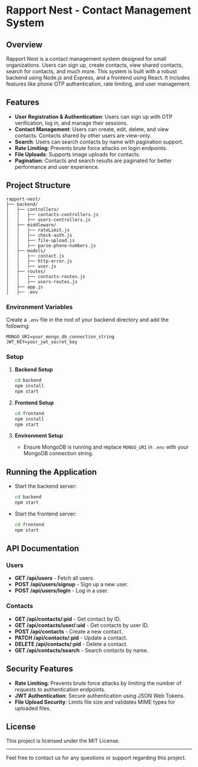 # Rapport Nest - Contact Management System

## Overview

Rapport Nest is a contact management system designed for small organizations. Users can sign up, create contacts, view shared contacts, search for contacts, and much more. This system is built with a robust backend using Node.js and Express, and a frontend using React. It includes features like phone OTP authentication, rate limiting, and user management.

## Features

- **User Registration & Authentication**: Users can sign up with OTP verification, log in, and manage their sessions.
- **Contact Management**: Users can create, edit, delete, and view contacts. Contacts shared by other users are view-only.
- **Search**: Users can search contacts by name with pagination support.
- **Rate Limiting**: Prevents brute force attacks on login endpoints.
- **File Uploads**: Supports image uploads for contacts.
- **Pagination**: Contacts and search results are paginated for better performance and user experience.

## Project Structure

```
rapport-nest/
├── backend/
│   ├── controllers/
│   │   ├── contacts-controllers.js
│   │   ├── users-controllers.js
│   ├── middleware/
│   │   ├── rateLimit.js
│   │   ├── check-auth.js
│   │   ├── file-upload.js
│   │   ├── parse-phone-numbers.js
│   ├── models/
│   │   ├── contact.js
│   │   ├── http-error.js
│   │   ├── user.js
│   ├── routes/
│   │   ├── contacts-routes.js
│   │   ├── users-routes.js
│   ├── app.js
│   ├── .env
```


### Environment Variables

Create a `.env` file in the root of your backend directory and add the following:

```
MONGO_URI=your_mongo_db_connection_string
JWT_KEY=your_jwt_secret_key
```

### Setup

1. **Backend Setup**
   ```bash
   cd backend
   npm install
   npm start
   ```

2. **Frontend Setup**
   ```bash
   cd frontend
   npm install
   npm start
   ```

3. **Environment Setup**
   - Ensure MongoDB is running and replace `MONGO_URI` in `.env` with your MongoDB connection string.

## Running the Application

- Start the backend server:
  ```bash
  cd backend
  npm start
  ```

- Start the frontend server:
  ```bash
  cd frontend
  npm start
  ```

## API Documentation

### Users

- **GET /api/users** - Fetch all users.
- **POST /api/users/signup** - Sign up a new user.
- **POST /api/users/login** - Log in a user.

### Contacts

- **GET /api/contacts/:pid** - Get contact by ID.
- **GET /api/contacts/user/:uid** - Get contacts by user ID.
- **POST /api/contacts** - Create a new contact.
- **PATCH /api/contacts/:pid** - Update a contact.
- **DELETE /api/contacts/:pid** - Delete a contact.
- **GET /api/contacts/search** - Search contacts by name.

## Security Features

- **Rate Limiting**: Prevents brute force attacks by limiting the number of requests to authentication endpoints.
- **JWT Authentication**: Secure authentication using JSON Web Tokens.
- **File Upload Security**: Limits file size and validates MIME types for uploaded files.


## License

This project is licensed under the MIT License.

---

Feel free to contact us for any questions or support regarding this project.
